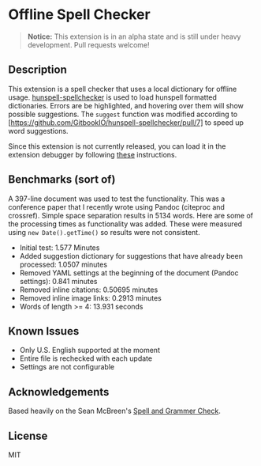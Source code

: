 # Offline Spell Checker

>**Notice:** This extension is in an alpha state and is still under heavy development. Pull requests welcome!  

## Description 

This extension is a spell checker that uses a local dictionary for offline usage. [hunspell-spellchecker](https://github.com/GitbookIO/hunspell-spellchecker) is used to load hunspell formatted dictionaries. Errors are be highlighted, and hovering over them will show possible suggestions. The `suggest` function was modified according to [https://github.com/GitbookIO/hunspell-spellchecker/pull/7] to speed up word suggestions.

Since this extension is not currently released, you can load it in the extension debugger by following [these](https://code.visualstudio.com/docs/extensions/example-hello-world#_running-your-extension) instructions. 

## Benchmarks (sort of)

A 397-line document was used to test the functionality. This was a conference paper that I recently wrote using Pandoc (citeproc and crossref). Simple space separation results in 5134 words. Here are some of the processing times as functionality was added. These were measured using `new Date().getTime()` so results were not consistent.  

* Initial test: 1.577 Minutes
* Added suggestion dictionary for suggestions that have already been processed: 1.0507 minutes
* Removed YAML settings at the beginning of the document (Pandoc settings): 0.841 minutes
* Removed inline citations: 0.50695 minutes
* Removed inline image links: 0.2913 minutes
* Words of length >= 4: 13.931 seconds

## Known Issues

* Only U.S. English supported at the moment
* Entire file is rechecked with each update
* Settings are not configurable

## Acknowledgements

Based heavily on the Sean McBreen's [Spell and Grammer Check](https://github.com/Microsoft/vscode-spell-check).

## License

MIT
